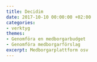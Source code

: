 ```yaml
---
title: Decidim
date: 2017-10-10 00:00:00 +02:00
categories:
- verktyg
themes:
- Genomföra en medborgarbudget
- Genomföra medborgarförslag
excerpt: Medborgarplattform osv
---
```

